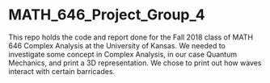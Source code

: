 # MATH_646_Project_Group_4

This repo holds the code and report done for the Fall 2018 class of MATH 646 Complex Analysis at the University of Kansas. We needed to investigate some concept in Complex Analysis, in our case Quantum Mechanics, and print a 3D representation. We chose to print out how waves interact with certain barricades.
